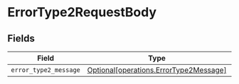 # ErrorType2RequestBody


## Fields

| Field                                                                                  | Type                                                                                   | Required                                                                               | Description                                                                            |
| -------------------------------------------------------------------------------------- | -------------------------------------------------------------------------------------- | -------------------------------------------------------------------------------------- | -------------------------------------------------------------------------------------- |
| `error_type2_message`                                                                  | [Optional[operations.ErrorType2Message]](../../models/operations/errortype2message.md) | :heavy_minus_sign:                                                                     | N/A                                                                                    |